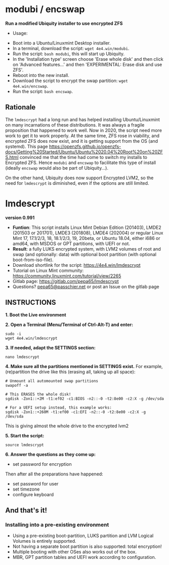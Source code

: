 # modubi / encswap
**Run a modified Ubiquity installer to use encrypted ZFS**
* Usage:
 - Boot into a Ubuntu/Linuxmint Desktop installer.
 - In a terminal, download the script: `wget 4e4.win/modubi`.
 - Run the script: `bash modubi`, this will start up Ubiquity.
 - In the 'Installation type' screen choose 'Erase whole disk' and then click
   on 'Advanced features...' and then 'EXPERIMENTAL: Erase disk and use ZFS'.
 - Reboot into the new install.
 - Download the script to encrypt the swap partition: `wget 4e4.win/encswap`.
 - Run the script: `bash encswap`.

## Rationale
The `lmdescrypt` had a long run and has helped installing Ubuntu/Linuxmint on
many incarnations of these distributions. It was always a fragile proposition
that happened to work well. Now in 2020, the script need more work to get it
to work properly. At the same time, ZFS rose in viability, and encrypted ZFS
does now exist, and it is getting support from the OS (and systemd). This page
https://openzfs.github.io/openzfs-docs/Getting%20Started/Ubuntu/Ubuntu%2020.04%20Root%20on%20ZFS.html convinced me that the time had come to switch my installs
to Encrypted ZFS. Hence `modubi` and `encswap` to facilitate this type of
install (ideally `encswap` would also be part of Ubiquity...).

On the other hand, Ubiquity does now support Encrypted LVM2, so the need for
`lmdescrypt` is diminished, even if the options are still limited.

# lmdescrypt
**version 0.991**

* **Funtion**: This script installs Linux Mint Debian Edition (201403), LMDE2
(201503 or 201701), LMDE3 (201808), LMDE4 (202004) or regular Linux Mint 17,
17.1/2/3, 18, 18.1/2/3, 19, 20beta, or Ubuntu 18.04, either i686 or amd64, with
MSDOS or GPT partitions, with UEFI or not.
* **Result**: a fully LUKS encrypted system, with LVM2 volumes of root and
swap (and optionally: data) with optional boot partition
(with optional boot-from-iso-file).
* Download shortlink for the script: https://4e4.win/lmdescrypt
* Tutorial on Linux Mint community: https://community.linuxmint.com/tutorial/view/2265
* Gitlab page: https://gitlab.com/pepa65/lmdescrypt
* Questions?  pepa65@passchier.net or post an Issue on the gitlab page

## INSTRUCTIONS

**1. Boot the Live environment**

**2. Open a Terminal (Menu/Terminal of Ctrl-Alt-T) and enter:**

```
sudo -i
wget 4e4.win/lmdescrypt
```

**3. If needed, adapt the SETTINGS section:**

```
nano lmdescrypt
```

**4. Make sure all the partitions mentioned in SETTINGS exist.**
For example, (re)partition the drive like this
(erasing all, taking up all space):

```
# Unmount all automounted swap partitions
swapoff -a

# This ERASES the whole disk!
sgdisk -Zon1::+2M -t1:ef02 -c1:BIOS -n2::-0 -t2:8e00 -c2:X -g /dev/sda

# For a UEFI setup instead, this example works:
sgdisk -Zon1::+260M -t1:ef00 -c1:EFI -n2::-0 -t2:8e00 -c2:X -g /dev/sda
```
This is giving almost the whole drive to the encrypted lvm2

**5. Start the script:**

```
source lmdescrypt
```

**6. Answer the questions as they come up:**
* set password for encryption

Then after all the preparations have happened:
* set password for user
* set timezone
* configure keyboard

## And that's it!

### Installing into a pre-existing environment

* Using a pre-existing boot-partition, LUKS partition and LVM Logical Volumes is entirely supported.
* Not having a separate boot partition is also supported: total encryption!
* Multiple booting with other OSes also works out of the box.
* MBR, GPT partition tables and UEFI work according to configuration.
